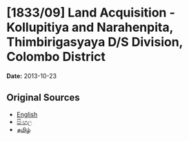 # [1833/09] Land Acquisition - Kollupitiya and Narahenpita, Thimbirigasyaya D/S Division, Colombo District

**Date:** 2013-10-23

## Original Sources

- [English](https://documents.gov.lk/view/extra-gazettes/2013/10/1833-09_E.pdf)
- [සිංහල](https://documents.gov.lk/view/extra-gazettes/2013/10/1833-09_S.pdf)
- [தமிழ்](https://documents.gov.lk/view/extra-gazettes/2013/10/1833-09_T.pdf)
